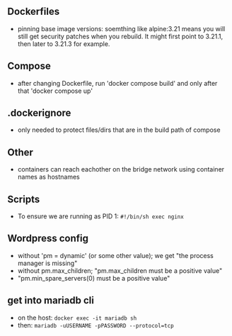 ## Dockerfiles
* pinning base image versions: soemthing like alpine:3.21 means you will still get security patches when you rebuild. It might first point to 3.21.1, then later to 3.21.3 for example. 

## Compose
* after changing Dockerfile, run 'docker compose build' and only after that 'docker compose up'

## .dockerignore
* only needed to protect files/dirs that are in the build path of compose

## Other
* containers can reach eachother on the bridge network using container names as hostnames

## Scripts
* To ensure we are running as PID 1: `#!/bin/sh exec nginx`

## Wordpress config
* without 'pm = dynamic' (or some other value); we get "the process manager is missing"
* without pm.max_children; "pm.max_children must be a positive value"
* "pm.min_spare_servers(0) must be a positive value"

## get into mariadb cli
* on the host: `docker exec -it mariadb sh`
* then: `mariadb -uUSERNAME -pPASSWORD --protocol=tcp`
